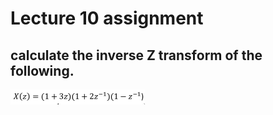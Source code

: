 # Lecture 10 assignment

## calculate the inverse Z transform of the following.

![img548.png](images/img548.png)

